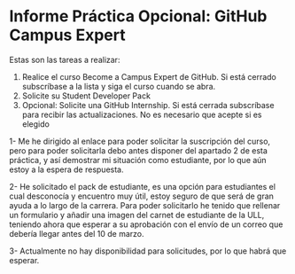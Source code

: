 # Informe Práctica Opcional: GitHub Campus Expert

Estas son las tareas a realizar:
  1. Realice el curso Become a Campus Expert de GitHub. Si está cerrado subscríbase a la lista y siga el curso cuando se abra.
  2. Solicite su Student Developer Pack
  3. Opcional: Solicite una GitHub Internship. Si está cerrada subscríbase para recibir las actualizaciones. No es necesario que acepte si es elegido
  
  
 1- Me he dirigido al enlace para poder solicitar la suscripción del curso, pero para poder solicitarla debo antes disponer del apartado 2 de esta práctica, 
 y así demostrar mi situación como estudiante, por lo que aún estoy a la espera de respuesta.
 
 2- He solicitado el pack de estudiante, es una opción para estudiantes el cual desconocía y encuentro muy útil, estoy seguro de que será de gran ayuda a lo largo
 de la carrera. Para poder solicitarlo he tenido que rellenar un formulario y añadir una imagen del carnet de estudiante de la ULL, teniendo ahora que esperar
 a su aprobación con el envío de un correo que debería llegar antes del 10 de marzo.
 
 3- Actualmente no hay disponibilidad para solicitudes, por lo que habrá que esperar.

